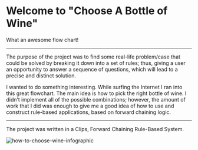 # Welcome to **"Choose A Bottle of Wine"**

What an awesome flow chart!

***


The purpose of the project was to find some real-life problem/case that could be solved by 
breaking it down into a set of rules; thus, giving a user an opportunity to answer 
a sequence of questions, which will lead to a precise and distinct solution. 
	
I wanted to do something interesting. While surfing the Internet I ran into this great flowchart. 
The main idea is how to pick the right bottle of wine. I didn’t implement all of the possible combinations; however, the 
amount of work that I did was enough to give me a good idea of how to use and construct rule-based
applications, based on forward chaining logic. 

***

The project was written in a Clips, Forward Chaining Rule-Based System. 

![how-to-choose-wine-infographic](https://cloud.githubusercontent.com/assets/3220686/20917364/07fb4c58-bb46-11e6-82cf-a563ddc5cd48.png)
